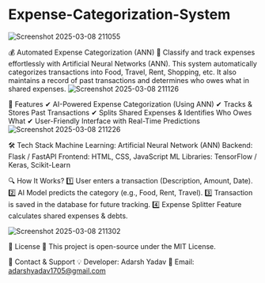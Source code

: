 # Expense-Categorization-System
![Screenshot 2025-03-08 211055](https://github.com/user-attachments/assets/bae446a8-6078-4666-8676-9da7273ecc7b)

💰 Automated Expense Categorization (ANN)
📌 Classify and track expenses effortlessly with Artificial Neural Networks (ANN).
This system automatically categorizes transactions into Food, Travel, Rent, Shopping, etc. It also maintains a record of past transactions and determines who owes what in shared expenses.
![Screenshot 2025-03-08 211126](https://github.com/user-attachments/assets/0a23ad9c-1507-451c-bea0-4e5ecea813e1)

🚀 Features
✔ AI-Powered Expense Categorization (Using ANN)
✔ Tracks & Stores Past Transactions
✔ Splits Shared Expenses & Identifies Who Owes What
✔ User-Friendly Interface with Real-Time Predictions
![Screenshot 2025-03-08 211226](https://github.com/user-attachments/assets/61c9beb8-6ef1-46d1-89a9-4bfb925cc56b)

🛠 Tech Stack
Machine Learning: Artificial Neural Network (ANN)
Backend: Flask / FastAPI
Frontend: HTML, CSS, JavaScript
ML Libraries: TensorFlow / Keras, Scikit-Learn

🔍 How It Works?
1️⃣ User enters a transaction (Description, Amount, Date).
2️⃣ AI Model predicts the category (e.g., Food, Rent, Travel).
3️⃣ Transaction is saved in the database for future tracking.
4️⃣ Expense Splitter Feature calculates shared expenses & debts.

![Screenshot 2025-03-08 211302](https://github.com/user-attachments/assets/6aabd823-86ef-49db-9b1f-655210a233f1)

📜 License
📌 This project is open-source under the MIT License.

📩 Contact & Support
💡 Developer: Adarsh Yadav
📧 Email: adarshyadav1705@gmail.com

